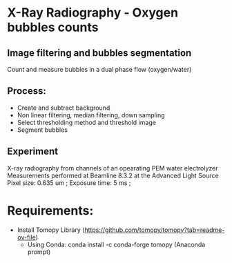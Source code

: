 # X-Ray Radiography - Oxygen bubbles counts
## Image filtering and bubbles segmentation 

Count and measure bubbles in a dual phase flow (oxygen/water)
## Process:
- Create and subtract background
- Non linear filtering, median filtering, down sampling
- Select thresholding method and threshold image
- Segment bubbles

## Experiment
X-ray radiography from channels of an opearating PEM water electrolyzer 
Measurements performed at Beamline 8.3.2 at the Advanced Light Source
Pixel size: 0.635 um ; Exposure time: 5 ms ; 



# Requirements: 
  - Install Tomopy Library (https://github.com/tomopy/tomopy?tab=readme-ov-file)
    - Using Conda: conda install -c conda-forge tomopy (Anaconda prompt)
  
